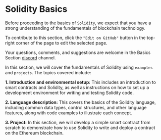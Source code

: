 # Solidity Basics

Before proceeding to the basics of `Solidity`, we expect that you have a strong understanding of the fundamentals of blockchain technology.

To contribute to this section, click the `"Edit on GitHub"` button in the top-right corner of the page to edit the selected page.

Your questions, comments, and suggestions are welcome in the Basics Section <a href="https://discord.gg/qg4qks4aU6" target="_blank">discord</a> channel.

In this section, we will cover the fundamentals of Solidity using `examples` and `projects`. The topics covered include:

**1. Introduction and environmental setup:** This includes an introduction to smart contracts and Solidity, as well as instructions on how to set up a development environment for writing and testing Solidity code.

**2. Language description:** This covers the basics of the Solidity language, including common data types, control structures, and other language features, along with code examples to illustrate each concept.

**3. Project:** In this section, we will develop a simple smart contract from scratch to demonstrate how to use Solidity to write and deploy a contract on the Ethereum blockchain.



